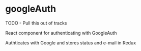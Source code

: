 # googleAuth

TODO - Pull this out of tracks

React component for authenticating with GoogleAuth

Authticates with Google and stores status and e-mail in Redux
